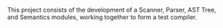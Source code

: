 This project consists of the development of a Scanner, Parser, AST Tree, and Semantics modules, 
working together to form a test compiler.
